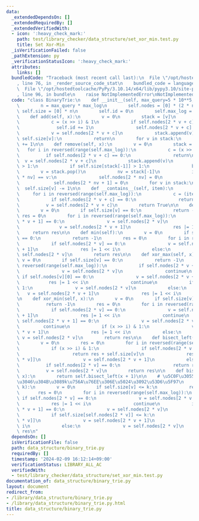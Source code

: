 ```yaml
---
data:
  _extendedDependsOn: []
  _extendedRequiredBy: []
  _extendedVerifiedWith:
  - icon: ':heavy_check_mark:'
    path: test/library_checker/data_structure/set_xor_min.test.py
    title: Set Xor-Min
  _isVerificationFailed: false
  _pathExtension: py
  _verificationStatusIcon: ':heavy_check_mark:'
  attributes:
    links: []
  bundledCode: "Traceback (most recent call last):\n  File \"/opt/hostedtoolcache/PyPy/3.10.14/x64/lib/pypy3.10/site-packages/onlinejudge_verify/documentation/build.py\"\
    , line 76, in _render_source_code_stat\n    bundled_code = language.bundle(\n\
    \  File \"/opt/hostedtoolcache/PyPy/3.10.14/x64/lib/pypy3.10/site-packages/onlinejudge_verify/languages/python.py\"\
    , line 96, in bundle\n    raise NotImplementedError\nNotImplementedError\n"
  code: "class BinaryTrie:\n    def __init__(self, max_query=5 * 10**5, max_log=30):\n\
    \        n = max_query * max_log\n        self.nodes = [0] * (2 * n)\n       \
    \ self.size = [0] * n\n        self.id = 0\n        self.max_log = max_log\n\n\
    \    def add(self, x):\n        v = 0\n        stack = [v]\n        for i in reversed(range(self.max_log)):\n\
    \            c = (x >> i) & 1\n            if self.nodes[2 * v + c] == 0:\n  \
    \              self.id += 1\n                self.nodes[2 * v + c] = self.id\n\
    \            v = self.nodes[2 * v + c]\n            stack.append(v)\n        if\
    \ self.size[v]:\n            return\n        for v in stack:\n            self.size[v]\
    \ += 1\n\n    def remove(self, x):\n        v = 0\n        stack = [v]\n     \
    \   for i in reversed(range(self.max_log)):\n            c = (x >> i) & 1\n  \
    \          if self.nodes[2 * v + c] == 0:\n                return\n          \
    \  v = self.nodes[2 * v + c]\n            stack.append(v)\n        while len(stack)\
    \ > 1:\n            if self.size[stack[-1]] > 1:\n                break\n    \
    \        v = stack.pop()\n            nv = stack[-1]\n            if self.nodes[2\
    \ * nv] == v:\n                self.nodes[2 * nv] = 0\n            else:\n   \
    \             self.nodes[2 * nv + 1] = 0\n        for v in stack:\n          \
    \  self.size[v] -= 1\n\n    def __contains__(self, item):\n        v = 0\n   \
    \     for i in reversed(range(self.max_log)):\n            c = (item >> i) & 1\n\
    \            if self.nodes[2 * v + c] == 0:\n                return False\n  \
    \          v = self.nodes[2 * v + c]\n        return True\n\n    def max(self):\n\
    \        v = 0\n        if self.size[v] == 0:\n            return -1\n       \
    \ res = 0\n        for i in reversed(range(self.max_log)):\n            if self.nodes[2\
    \ * v + 1] == 0:\n                v = self.nodes[2 * v]\n            else:\n \
    \               v = self.nodes[2 * v + 1]\n                res |= 1 << i\n   \
    \     return res\n\n    def min(self):\n        v = 0\n        if self.size[v]\
    \ == 0:\n            return -1\n        res = 0\n        for i in reversed(range(self.max_log)):\n\
    \            if self.nodes[2 * v] == 0:\n                v = self.nodes[2 * v\
    \ + 1]\n                res |= 1 << i\n            else:\n                v =\
    \ self.nodes[2 * v]\n        return res\n\n    def xor_max(self, x):\n       \
    \ v = 0\n        if self.size[v] == 0:\n            return -1\n        for i in\
    \ reversed(range(self.max_log)):\n            if self.nodes[2 * v + 1] == 0:\n\
    \                v = self.nodes[2 * v]\n                continue\n           \
    \ if self.nodes[v][0] == 0:\n                v = self.nodes[2 * v + 1]\n     \
    \           res |= 1 << i\n                continue\n            if (x >> i) &\
    \ 1:\n                v = self.nodes[2 * v]\n            else:\n             \
    \   v = self.nodes[2 * v + 1]\n                res |= 1 << i\n        return res\n\
    \n    def xor_min(self, x):\n        v = 0\n        if self.size[v] == 0:\n  \
    \          return -1\n        res = 0\n        for i in reversed(range(self.max_log)):\n\
    \            if self.nodes[2 * v] == 0:\n                v = self.nodes[2 * v\
    \ + 1]\n                res |= 1 << i\n                continue\n            if\
    \ self.nodes[2 * v + 1] == 0:\n                v = self.nodes[2 * v]\n       \
    \         continue\n            if (x >> i) & 1:\n                v = self.nodes[2\
    \ * v + 1]\n                res |= 1 << i\n            else:\n               \
    \ v = self.nodes[2 * v]\n        return res\n\n    def bisect_left(self, x):\n\
    \        v = 0\n        res = 0\n        for i in reversed(range(self.max_log)):\n\
    \            if (x >> i) & 1:\n                if self.nodes[2 * v + 1] == 0:\n\
    \                    return res + self.size[v]\n                res += self.size[self.nodes[2\
    \ * v]]\n                v = self.nodes[2 * v + 1]\n            else:\n      \
    \          if self.nodes[2 * v] == 0:\n                    return res\n      \
    \          v = self.nodes[2 * v]\n        return res\n\n    def bisect_right(self,\
    \ x):\n        return self.bisect_left(x + 1)\n\n    # \u5C0F\u3055\u3044\u307B\
    \u3046\u304B\u3089k\u756A\u76EE\u306E\u5024\u3092\u53D6\u5F97\n    def get_kth(self,\
    \ k):\n        v = 0\n        if self.size[v] <= k:\n            return -1\n \
    \       res = 0\n        for i in reversed(range(self.max_log)):\n           \
    \ if self.nodes[2 * v] == 0:\n                v = self.nodes[2 * v + 1]\n    \
    \            res |= 1 << i\n                continue\n            if self.nodes[2\
    \ * v + 1] == 0:\n                v = self.nodes[2 * v]\n                continue\n\
    \            if self.size[self.nodes[2 * v]] <= k:\n                k -= self.size[self.nodes[2\
    \ * v]]\n                v = self.nodes[2 * v + 1]\n                res |= 1 <<\
    \ i\n            else:\n                v = self.nodes[2 * v]\n        return\
    \ res\n"
  dependsOn: []
  isVerificationFile: false
  path: data_structure/binary_trie.py
  requiredBy: []
  timestamp: '2024-02-09 16:12:14+09:00'
  verificationStatus: LIBRARY_ALL_AC
  verifiedWith:
  - test/library_checker/data_structure/set_xor_min.test.py
documentation_of: data_structure/binary_trie.py
layout: document
redirect_from:
- /library/data_structure/binary_trie.py
- /library/data_structure/binary_trie.py.html
title: data_structure/binary_trie.py
---
```

